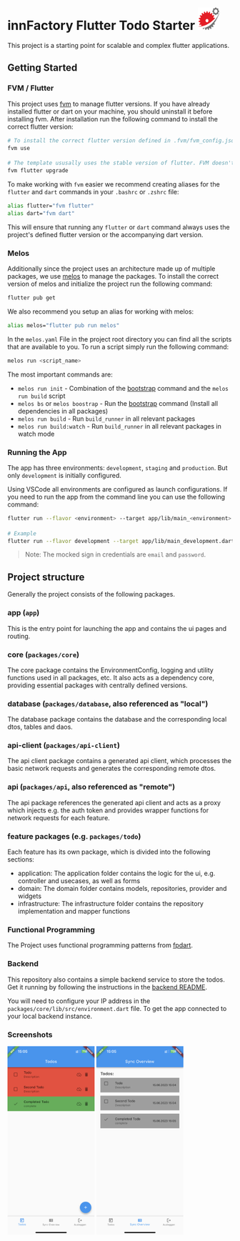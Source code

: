 

# innFactory Flutter Todo Starter <img src="./docs/innFactoryIcon.svg" width="50" height="50">

This project is a starting point for scalable and complex flutter applications.

## Getting Started

### FVM / Flutter

This project uses [fvm](https://fvm.app/) to manage flutter versions. If you have already installed flutter or dart on your machine, you should uninstall it before installing fvm. After installation run the following command to install the correct flutter version:

```bash
# To install the correct flutter version defined in .fvm/fvm_config.json
fvm use

# The template ususally uses the stable version of flutter. FVM doesn't care if your stable version is up to date. To make sure you have the latest stable version run the following command:
fvm flutter upgrade
```

To make working with `fvm` easier we recommend creating aliases for the `flutter` and `dart` commands in your `.bashrc` or `.zshrc` file:

```bash
alias flutter="fvm flutter"
alias dart="fvm dart"
```

This will ensure that running any `flutter` or `dart` command always uses the project's defined flutter version or the accompanying dart version.

### Melos

Additionally since the project uses an architecture made up of multiple packages, we use [melos](https://melos.invertase.dev/~melos-latest) to manage the packages. To install the correct version of melos and initialize the project run the following command:

```bash
flutter pub get
```

We also recommend you setup an alias for working with melos:

```bash
alias melos="flutter pub run melos"
```

In the `melos.yaml` File in the project root directory you can find all the scripts that are available to you. To run a script simply run the following command:

```bash
melos run <script_name>
```

The most important commands are:

* `melos run init` - Combination of the [bootstrap](https://melos.invertase.dev/~melos-latest/commands/bootstrap) command and the `melos run build` script
* `melos bs` or `melos boostrap` - Run the [bootstrap](https://melos.invertase.dev/~melos-latest/commands/bootstrap) command (Install all dependencies in all packages)
* `melos run build` - Run `build_runner` in all relevant packages
* `melos run build:watch` - Run `build_runner` in all relevant packages in watch mode

### Running the App

The app has three environments: `development`, `staging` and `production`. But only
`development` is initially configured.

Using VSCode all environments are configured as launch configurations. If you need to run the app from the command line you can use the following command:

```bash
flutter run --flavor <environment> --target app/lib/main_<environment>.dart

# Example
flutter run --flavor development --target app/lib/main_development.dart
```

> Note: The mocked sign in credentials are `email` and `password`.


## Project structure

Generally the project consists of the following packages.

### **app** (`app`)

This is the entry point for launching the app and contains the ui pages and routing.

### **core** (`packages/core`)

The core package contains the EnvironmentConfig, logging and utility functions used in all packages, etc. It also acts as a dependency core, providing essential packages with centrally defined versions.

### **database** (`packages/database`, also referenced as "local")

The database package contains the database and the corresponding local dtos, tables and daos.

### **api-client** (`packages/api-client`)

The api client package contains a generated api client, which processes the basic network requests and generates the corresponding remote dtos.

### **api** (`packages/api`, also referenced as "remote")

The api package references the generated api client and acts as a proxy which injects e.g. the auth token and provides wrapper functions for network requests for each feature.

### **feature packages** (e.g. `packages/todo`)

Each feature has its own package, which is divided into the following sections:

- application: The application folder contains the logic for the ui, e.g. controller and usecases, as well as forms
- domain: The domain folder contains models,  repositories, provider and widgets
- infrastructure: The infrastructure folder contains the repository implementation and mapper functions

### Functional Programming

The Project uses functional programming patterns from [fpdart](https://pub.dev/packages/fpdart).

### Backend

This repository also contains a simple backend service to store the todos. Get it running by following the instructions in the [backend README](./backend/README.md).

You will need to configure your IP address in the `packages/core/lib/src/environment.dart` file. To get the app connected to your local backend instance.




### Screenshots
<img src="./docs/todo_page.png" width="195"  > <img src="./docs/sync_overview.png" width="195">